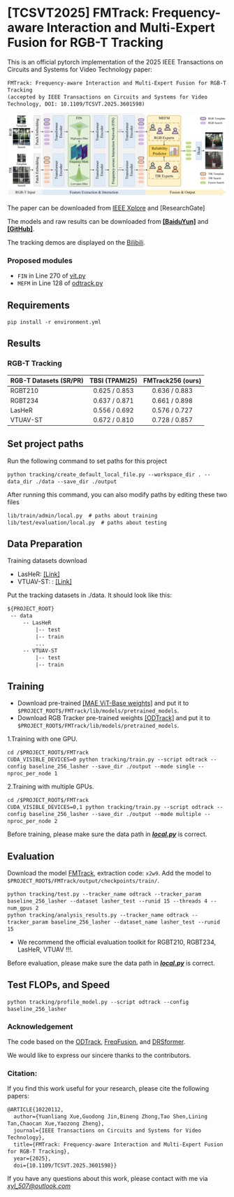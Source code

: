 # [TCSVT2025] FMTrack: Frequency-aware Interaction and Multi-Expert Fusion for RGB-T Tracking

This is an official pytorch implementation of the 2025 IEEE Transactions on Circuits and Systems for Video Technology paper:
```
FMTrack: Frequency-aware Interaction and Multi-Expert Fusion for RGB-T Tracking
(accepted by IEEE Transactions on Circuits and Systems for Video Technology, DOI: 10.1109/TCSVT.2025.3601598)
```

![image](https://github.com/xyl-507/FMTrack/blob/main/figs/FMTrack.jpg)

The paper can be downloaded from [IEEE Xplore](https://ieeexplore.ieee.org/document/11134499) and [ResearchGate]

The models and raw results can be downloaded from [**[BaiduYun]**](https://pan.baidu.com/s/1pWnuFUtYeuhkWZ7XHfybNQ?pwd=x2w9) and [**[GitHub]**](https://github.com/xyl-507/FMTrack/releases/tag/Results).

The tracking demos are displayed on the [Bilibili](https://www.bilibili.com/video/BV1MoeKzMEdx/).

### Proposed modules
- `FIN` in Line 270 of [vit.py](https://github.com/xyl-507/FMTrack/blob/db0652d35d3ee18af887c0831ee6ac31c1a6e307/lib/models/odtrack/vit_ce_FreqFusion.py#L270)
- `MEFM` in Line 128 of [odtrack.py](https://github.com/xyl-507/FMTrack/blob/db0652d35d3ee18af887c0831ee6ac31c1a6e307/lib/models/odtrack/odtrack.py#L128)

## Requirements
```
pip install -r environment.yml
```

## Results
### RGB-T Tracking

|   RGB-T Datasets (SR/PR)   |      TBSI (TPAMI25)    | FMTrack256 (ours) |
|   --------------------     |   :----------------:   | :---------------: | 
|          RGBT210           |      0.625 / 0.853     |   0.636 / 0.883   |
|          RGBT234           |      0.637 / 0.871     |   0.661 / 0.898   |
|          LasHeR            |      0.556 / 0.692     |   0.576 / 0.727   |
|         VTUAV-ST           |      0.672 / 0.810     |   0.728 / 0.857   |

## Set project paths
Run the following command to set paths for this project
```
python tracking/create_default_local_file.py --workspace_dir . --data_dir ./data --save_dir ./output
```
After running this command, you can also modify paths by editing these two files
```
lib/train/admin/local.py  # paths about training
lib/test/evaluation/local.py  # paths about testing
```
## Data Preparation
Training datasets download
- LasHeR: [[Link]](https://github.com/BUGPLEASEOUT/LasHeR)
- VTUAV-ST: : [[Link]](https://github.com/zhang-pengyu/DUT-VTUAV)

Put the tracking datasets in ./data. It should look like this:
   ```
   ${PROJECT_ROOT}
    -- data
        -- LasHeR
            |-- test
            |-- train
            ...
        -- VTUAV-ST
            |-- test
            |-- train
   ```

## Training
- Download pre-trained [[MAE ViT-Base weights]](https://dl.fbaipublicfiles.com/mae/pretrain/mae_pretrain_vit_base.pth) and put it to `$PROJECT_ROOT$/FMTrack/lib/models/pretrained_models`.
- Download RGB Tracker pre-trained weights [[ODTrack]](https://github.com/GXNU-ZhongLab/ODTrack) and put it to `$PROJECT_ROOT$/FMTrack/lib/models/pretrained_models`.

1.Training with one GPU.
```
cd /$PROJECT_ROOT$/FMTrack
CUDA_VISIBLE_DEVICES=0 python tracking/train.py --script odtrack --config baseline_256_lasher --save_dir ./output --mode single --nproc_per_node 1
```

2.Training with multiple GPUs.
```
cd /$PROJECT_ROOT$/FMTrack
CUDA_VISIBLE_DEVICES=0,1 python tracking/train.py --script odtrack --config baseline_256_lasher --save_dir ./output --mode multiple --nproc_per_node 2
```

Before training, please make sure the data path in [***local.py***](./lib/train/admin/local.py) is correct.

## Evaluation
Download the model [FMTrack](https://pan.baidu.com/s/1pWnuFUtYeuhkWZ7XHfybNQ?pwd=x2w9), extraction code: `x2w9`. Add the model to `$PROJECT_ROOT$/FMTrack/output/checkpoints/train/`.
```
python tracking/test.py --tracker_name odtrack --tracker_param baseline_256_lasher --dataset lasher_test --runid 15 --threads 4 --num_gpus 2
python tracking/analysis_results.py --tracker_name odtrack --tracker_param baseline_256_lasher --dataset_name lasher_test --runid 15
```
- We recommend the official evaluation toolkit for RGBT210, RGBT234, LasHeR, VTUAV !!!.

Before evaluation, please make sure the data path in [***local.py***](./lib/test/evaluation/local.py) is correct.

## Test FLOPs, and Speed
```
python tracking/profile_model.py --script odtrack --config baseline_256_lasher
```

### Acknowledgement
The code based on the [ODTrack](https://github.com/GXNU-ZhongLab/ODTrack),
[FreqFusion](https://github.com/Linwei-Chen/FreqFusion), and [DRSformer](https://github.com/cschenxiang/DRSformer).

We would like to express our sincere thanks to the contributors.

### Citation:
If you find this work useful for your research, please cite the following papers:
```
@ARTICLE{10220112,
  author={Yuanliang Xue,Guodong Jin,Bineng Zhong,Tao Shen,Lining Tan,Chaocan Xue,Yaozong Zheng},
  journal={IEEE Transactions on Circuits and Systems for Video Technology}, 
  title={FMTrack: Frequency-aware Interaction and Multi-Expert Fusion for RGB-T Tracking}, 
  year={2025},
  doi={10.1109/TCSVT.2025.3601598}}
```
If you have any questions about this work, please contact with me via *xyl_507@outlook.com*

